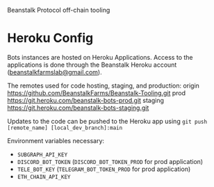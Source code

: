 Beanstalk Protocol off-chain tooling

# Heroku Config
Bots instances are hosted on Heroku Applications. Access to the applications is done through the Beanstalk Heroku account (beanstalkfarmslab@gmail.com).


The remotes used for code hosting, staging, and production:
origin	https://github.com/BeanstalkFarms/Beanstalk-Tooling.git
prod	https://git.heroku.com/beanstalk-bots-prod.git
staging	https://git.heroku.com/beanstalk-bots-staging.git

Updates to the code can be pushed to the Heroku app using `git push [remote_name] [local_dev_branch]:main`

Environment variables necessary:
- `SUBGRAPH_API_KEY`
- `DISCORD_BOT_TOKEN` (`DISCORD_BOT_TOKEN_PROD` for prod application)
- `TELE_BOT_KEY` (`TELEGRAM_BOT_TOKEN_PROD` for prod application)
- `ETH_CHAIN_API_KEY`